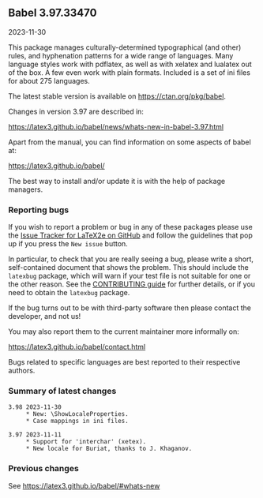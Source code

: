 ## Babel 3.97.33470

2023-11-30

This package manages culturally-determined typographical (and other)
rules, and hyphenation patterns for a wide range of languages. Many
language styles work with pdflatex, as well as with xelatex and
lualatex out of the box. A few even work with plain formats. Included
is a set of ini files for about 275 languages.

The latest stable version is available on <https://ctan.org/pkg/babel>.

Changes in version 3.97 are described in:

https://latex3.github.io/babel/news/whats-new-in-babel-3.97.html

Apart from the manual, you can find information on some aspects of babel at:

https://latex3.github.io/babel/

The best way to install and/or update it is with the help of package
managers.

### Reporting bugs

If you wish to report a problem or bug in any of these packages please
use the
[Issue Tracker for LaTeX2e on GitHub](https://github.com/latex3/babel/issues)
and follow the guidelines that pop up if you press the `New issue`
button.

In particular, to check that you are really seeing a bug, please write
a short, self-contained document that shows the problem. This should
include the `latexbug` package, which will warn if your test file is
not suitable for one or the other reason. See the
[CONTRIBUTING guide](https://github.com/latex3/latex2e/blob/master/CONTRIBUTING.md)
for further details, or if you need to obtain the `latexbug` package.

If the bug turns out to be with third-party software then please
contact the developer, and not us!

You may also report them to the current maintainer more informally on:

   https://latex3.github.io/babel/contact.html

Bugs related to specific languages are best reported to their
respective authors.

### Summary of latest changes
```
3.98 2023-11-30
     * New: \ShowLocaleProperties.
     * Case mappings in ini files.
     
3.97 2023-11-11
     * Support for 'interchar' (xetex).
     * New locale for Buriat, thanks to J. Khaganov.
```

### Previous changes

See https://latex3.github.io/babel/#whats-new
